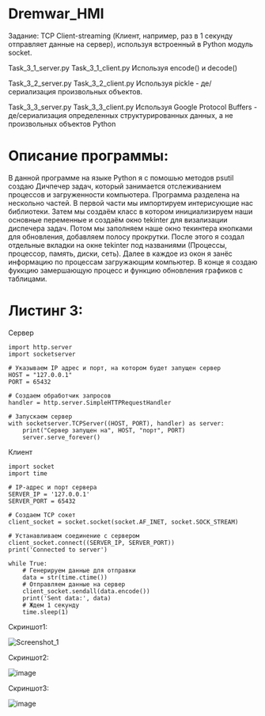 # Dremwar_HMI
Задание: TCP Client-streaming (Клиент, например, раз в 1 секунду отправляет данные на сервер), используя встроенный в Python модуль socket.

Task_3_1_server.py Task_3_1_client.py Используя encode() и decode()

Task_3_2_server.py Task_3_2_client.py Используя pickle - де/сериализация произвольных объектов.

Task_3_3_server.py Task_3_3_client.py Используя Google Protocol Buffers - де/сериализация определенных структурированных данных, а не произвольных объектов Python

# Описание программы:
В данной программе на языке Python я с помошью методов psutil создаю Дичпечер задач, который занимается отслеживанием процессов и загруженности компьютера. Программа разделена на нескольно частей. В первой части мы импортируем интерисующие нас библиотеки. Затем мы создаём класс в котором инициализируем наши основные переменные и создаём окно tekinter для визализации диспечера задач. Потом мы заполняем наше окно текинтера кнопками для обновления, добавляем полосу прокрутки. После этого я создал отдельные вкладки на окне tekinter под названиями (Процессы, процессор, память, диски, сеть). Далее в каждое из окон я занёс информацию по процессам загружающим компьютер. В конце я создаю фуккцию замершающую процесс и функцию обновления графиков с таблицами.

# Листинг 3:
Сервер
```Py
import http.server
import socketserver

# Указываем IP адрес и порт, на котором будет запущен сервер
HOST = "127.0.0.1"
PORT = 65432

# Создаем обработчик запросов
handler = http.server.SimpleHTTPRequestHandler

# Запускаем сервер
with socketserver.TCPServer((HOST, PORT), handler) as server:
    print("Сервер запущен на", HOST, "порт", PORT)
    server.serve_forever()
```

Клиент
```Py
import socket
import time

# IP-адрес и порт сервера
SERVER_IP = '127.0.0.1'
SERVER_PORT = 65432

# Создаем TCP сокет
client_socket = socket.socket(socket.AF_INET, socket.SOCK_STREAM)

# Устанавливаем соединение с сервером
client_socket.connect((SERVER_IP, SERVER_PORT))
print('Connected to server')

while True:
    # Генерируем данные для отправки
    data = str(time.ctime())
    # Отправляем данные на сервер
    client_socket.sendall(data.encode())
    print('Sent data:', data)
    # Ждем 1 секунду
    time.sleep(1)

```

Скриншот1:

![Screenshot_1](https://github.com/Dremwar/Dmitrii_Pimonov_20321_HMI_CPD/assets/96596871/3bf787cd-b0a6-486b-b96e-f2f86dd22b33)

Скриншот2:

![image](https://github.com/Dremwar/Dremwar_HMI/assets/96596871/a5b530de-17ab-4135-a443-a71d269f12d1)

Скриншот3:

![image](https://github.com/Dremwar/Dremwar_HMI/assets/96596871/71874c6b-54cb-4c33-8f25-9b2ed2a8e4ff)

